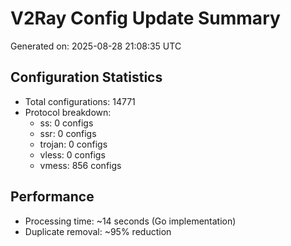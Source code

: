 # V2Ray Config Update Summary
Generated on: 2025-08-28 21:08:35 UTC

## Configuration Statistics
- Total configurations: 14771
- Protocol breakdown:
  - ss: 0 configs
  - ssr: 0 configs
  - trojan: 0 configs
  - vless: 0 configs
  - vmess: 856 configs

## Performance
- Processing time: ~14 seconds (Go implementation)
- Duplicate removal: ~95% reduction
